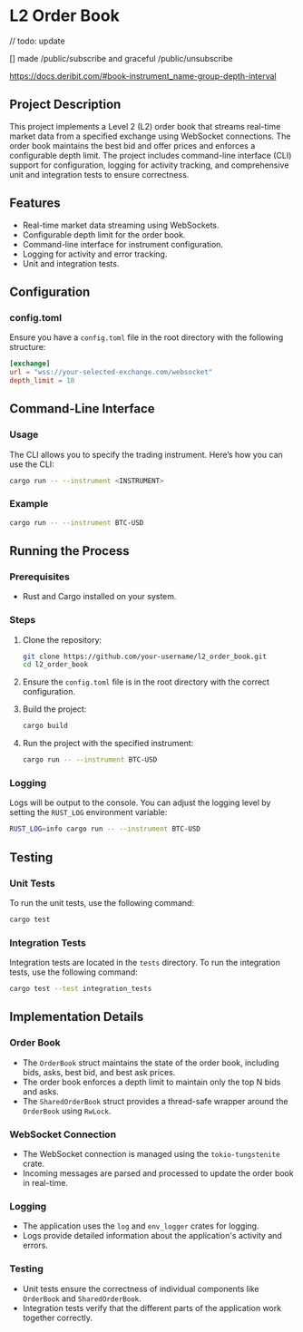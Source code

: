 # L2 Order Book

// todo: update

[] made  /public/subscribe and graceful /public/unsubscribe

https://docs.deribit.com/#book-instrument_name-group-depth-interval



## Project Description

This project implements a Level 2 (L2) order book that streams real-time market data from a specified exchange using WebSocket connections. The order book maintains the best bid and offer prices and enforces a configurable depth limit. The project includes command-line interface (CLI) support for configuration, logging for activity tracking, and comprehensive unit and integration tests to ensure correctness.

## Features

- Real-time market data streaming using WebSockets.
- Configurable depth limit for the order book.
- Command-line interface for instrument configuration.
- Logging for activity and error tracking.
- Unit and integration tests.

## Configuration

### config.toml

Ensure you have a `config.toml` file in the root directory with the following structure:

```toml
[exchange]
url = "wss://your-selected-exchange.com/websocket"
depth_limit = 10
```

## Command-Line Interface

### Usage

The CLI allows you to specify the trading instrument. Here’s how you can use the CLI:

```sh
cargo run -- --instrument <INSTRUMENT>
```

### Example

```sh
cargo run -- --instrument BTC-USD
```

## Running the Process

### Prerequisites

- Rust and Cargo installed on your system.

### Steps

1. Clone the repository:
   ```sh
   git clone https://github.com/your-username/l2_order_book.git
   cd l2_order_book
   ```

2. Ensure the `config.toml` file is in the root directory with the correct configuration.

3. Build the project:
   ```sh
   cargo build
   ```

4. Run the project with the specified instrument:
   ```sh
   cargo run -- --instrument BTC-USD
   ```

### Logging

Logs will be output to the console. You can adjust the logging level by setting the `RUST_LOG` environment variable:

```sh
RUST_LOG=info cargo run -- --instrument BTC-USD
```

## Testing

### Unit Tests

To run the unit tests, use the following command:

```sh
cargo test
```

### Integration Tests

Integration tests are located in the `tests` directory. To run the integration tests, use the following command:

```sh
cargo test --test integration_tests
```

## Implementation Details

### Order Book

- The `OrderBook` struct maintains the state of the order book, including bids, asks, best bid, and best ask prices.
- The order book enforces a depth limit to maintain only the top N bids and asks.
- The `SharedOrderBook` struct provides a thread-safe wrapper around the `OrderBook` using `RwLock`.

### WebSocket Connection

- The WebSocket connection is managed using the `tokio-tungstenite` crate.
- Incoming messages are parsed and processed to update the order book in real-time.

### Logging

- The application uses the `log` and `env_logger` crates for logging.
- Logs provide detailed information about the application's activity and errors.

### Testing

- Unit tests ensure the correctness of individual components like `OrderBook` and `SharedOrderBook`.
- Integration tests verify that the different parts of the application work together correctly.